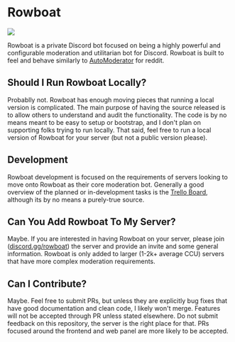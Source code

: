 # Rowboat

[![](https://discordapp.com/api/guilds/290923757399310337/embed.png?style=banner2)](https://discord.gg/rowboat)

Rowboat is a private Discord bot focused on being a highly powerful and configurable moderation and utilitarian bot for Discord. Rowboat is built to feel and behave similarly to [AutoModerator](https://github.com/Deimos/AutoModerator) for reddit.

## Should I Run Rowboat Locally?

Probablly not. Rowboat has enough moving pieces that running a local version is complicated. The main purpose of having the source released is to allow others to understand and audit the functionality. The code is by no means meant to be easy to setup or bootstrap, and I don't plan on supporting folks trying to run locally. That said, feel free to run a local version of Rowboat for your server (but not a public version please).

## Development

Rowboat development is focused on the requirements of servers looking to move onto Rowboat as their core moderation bot. Generally a good overview of the planned or in-development tasks is the [Trello Board](https://trello.com/b/wiCACp0k/rowboat), although its by no means a purely-true source.

## Can You Add Rowboat To My Server?

Maybe. If you are interested in having Rowboat on your server, please join ([discord.gg/rowboat](https://discord.gg/rowboat)) the server and provide an invite and some general information. Rowboat is only added to larger (1-2k+ average CCU) servers that have more complex moderation requirements.

## Can I Contribute?

Maybe. Feel free to submit PRs, but unless they are explicitly bug fixes that have good documentation and clean code, I likely won't merge. Features will not be accepted through PR unless stated elsewhere. Do not submit feedback on this repository, the server is the right place for that. PRs focused around the frontend and web panel are more likely to be accepted.


